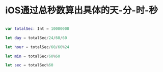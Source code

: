 # iOS通过总秒数算出具体的天-分-时-秒

``` swift

var totalSec: Int = 10000000

let day = totalSec/24/60/60

let hour = totalSec/60/60%24

let min = totalSec/60%60

let sec = totalSec%60

```